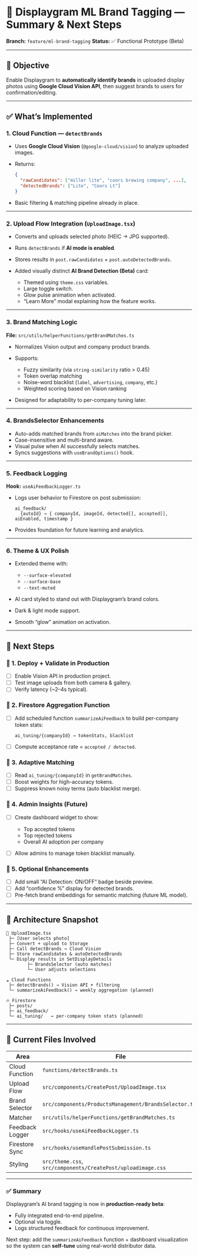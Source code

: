 # 🧠 Displaygram ML Brand Tagging — Summary & Next Steps

**Branch:** `feature/ml-brand-tagging`
**Status:** ✅ Functional Prototype (Beta)

---

## 🌟 Objective

Enable Displaygram to **automatically identify brands** in uploaded display photos using **Google Cloud Vision API**, then suggest brands to users for confirmation/editing.

---

## ✅ What’s Implemented

### 1. Cloud Function — `detectBrands`

* Uses **Google Cloud Vision** (`@google-cloud/vision`) to analyze uploaded images.
* Returns:

  ```json
  {
    "rawCandidates": ["miller lite", "coors brewing company", ...],
    "detectedBrands": ["Lite", "Coors Lt"]
  }
  ```
* Basic filtering & matching pipeline already in place.

---

### 2. Upload Flow Integration (`UploadImage.tsx`)

* Converts and uploads selected photo (HEIC → JPG supported).
* Runs `detectBrands` if **AI mode is enabled**.
* Stores results in `post.rawCandidates` + `post.autoDetectedBrands`.
* Added visually distinct **AI Brand Detection (Beta)** card:

  * Themed using `theme.css` variables.
  * Large toggle switch.
  * Glow pulse animation when activated.
  * “Learn More” modal explaining how the feature works.

---

### 3. Brand Matching Logic

**File:** `src/utils/helperFunctions/getBrandMatches.ts`

* Normalizes Vision output and company product brands.
* Supports:

  * Fuzzy similarity (via `string-similarity` ratio > 0.45)
  * Token overlap matching
  * Noise-word blacklist (`label`, `advertising`, `company`, etc.)
  * Weighted scoring based on Vision ranking
* Designed for adaptability to per-company tuning later.

---

### 4. BrandsSelector Enhancements

* Auto-adds matched brands from `aiMatches` into the brand picker.
* Case-insensitive and multi-brand aware.
* Visual pulse when AI successfully selects matches.
* Syncs suggestions with `useBrandOptions()` hook.

---

### 5. Feedback Logging

**Hook:** `useAiFeedbackLogger.ts`

* Logs user behavior to Firestore on post submission:

  ```
  ai_feedback/
    {autoId} → { companyId, imageId, detected[], accepted[], aiEnabled, timestamp }
  ```
* Provides foundation for future learning and analytics.

---

### 6. Theme & UX Polish

* Extended theme with:

  * `--surface-elevated`
  * `--surface-base`
  * `--text-muted`
* AI card styled to stand out with Displaygram’s brand colors.
* Dark & light mode support.
* Smooth “glow” animation on activation.

---

## 🚀 Next Steps

### 🔹 1. Deploy + Validate in Production

* [ ] Enable Vision API in production project.
* [ ] Test image uploads from both camera & gallery.
* [ ] Verify latency (~2–4s typical).

### 🔹 2. Firestore Aggregation Function

* [ ] Add scheduled function `summarizeAiFeedback` to build per-company token stats:

  ```
  ai_tuning/{companyId} → tokenStats, blacklist
  ```
* [ ] Compute acceptance rate = `accepted / detected`.

### 🔹 3. Adaptive Matching

* [ ] Read `ai_tuning/{companyId}` in `getBrandMatches`.
* [ ] Boost weights for high-accuracy tokens.
* [ ] Suppress known noisy terms (auto blacklist merge).

### 🔹 4. Admin Insights (Future)

* [ ] Create dashboard widget to show:

  * Top accepted tokens
  * Top rejected tokens
  * Overall AI adoption per company
* [ ] Allow admins to manage token blacklist manually.

### 🔹 5. Optional Enhancements

* [ ] Add small “AI Detection: ON/OFF” badge beside preview.
* [ ] Add “confidence %” display for detected brands.
* [ ] Pre-fetch brand embeddings for semantic matching (future ML model).

---

## 🧠 Architecture Snapshot

```
📱 UploadImage.tsx
 ├─ [User selects photo]
 ├─ Convert + upload to Storage
 ├─ Call detectBrands → Cloud Vision
 ├─ Store rawCandidates & autoDetectedBrands
 └─ Display results in SetDisplayDetails
        ├─ BrandsSelector (auto matches)
        └─ User adjusts selections

☁️ Cloud Functions
 ├─ detectBrands() → Vision API + filtering
 └─ summarizeAiFeedback() → weekly aggregation (planned)

🔥 Firestore
 ├─ posts/
 ├─ ai_feedback/
 └─ ai_tuning/   ← per-company token stats (planned)
```

---

## 🧹 Current Files Involved

| Area            | File                                                         |
| --------------- | ------------------------------------------------------------ |
| Cloud Function  | `functions/detectBrands.ts`                                  |
| Upload Flow     | `src/components/CreatePost/UploadImage.tsx`                  |
| Brand Selector  | `src/components/ProductsManagement/BrandsSelector.tsx`       |
| Matcher         | `src/utils/helperFunctions/getBrandMatches.ts`               |
| Feedback Logger | `src/hooks/useAiFeedbackLogger.ts`                           |
| Firestore Sync  | `src/hooks/useHandlePostSubmission.ts`                       |
| Styling         | `src/theme.css`, `src/components/CreatePost/uploadimage.css` |

---

### ✅ Summary

Displaygram’s AI brand tagging is now in **production-ready beta**:

* Fully integrated end-to-end pipeline.
* Optional via toggle.
* Logs structured feedback for continuous improvement.

Next step: add the `summarizeAiFeedback` function + dashboard visualization so the system can **self-tune** using real-world distributor data.
